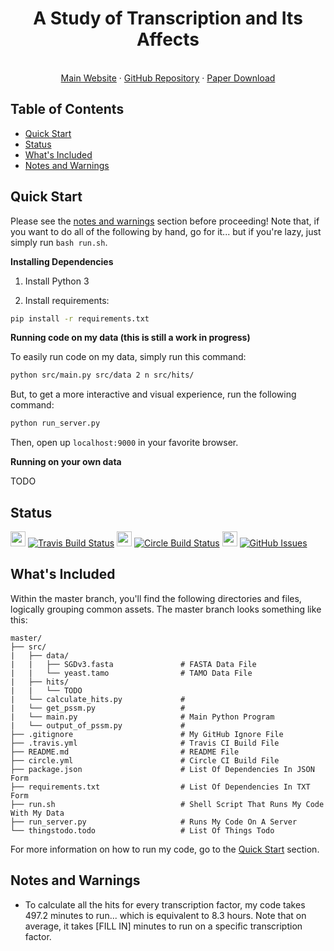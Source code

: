 <p align="center">
<!--   <a href="">
    <img src="research_project_logo.svg" alt="" width=72 height=72>
  </a> -->

  <h1 align="center">A Study of Transcription and Its Affects</h1>

  <p align="center">
<!--     Research project investigating hits calculated from yeast chromosomes and PSSMs and their correlations to each other. Transcription clusters and PSSMs have information about the transcription process, so modeling it can help us understand more about transcription. We hypothesized that the histogram of hits contains a pattern of having a peak around 30. We were able to prove this [INSERT ACCURACY HERE]% of the time. -->
<!--     <br> -->
<!--     <br> -->
    <!-- <a href="https://johnletey.github.io/A-Study-of-Transcription-and-Its-Affects/docs/home/"><strong>Explore the docs »</strong></a> -->
<!--     <br> -->
    <br>
    <a href="https://johnletey.github.io/A-Study-of-Transcription-and-Its-Affects">Main Website</a>
    ·
    <a href="https://github.com/johnletey/A-Study-of-Transcription-and-Its-Affects">GitHub Repository</a>
    ·
    <a href="https://github.com/johnletey/A-Study-of-Transcription-and-Its-Affects/raw/master/paper/main.pdf">Paper Download</a>
  </p>
</p>

## Table of Contents

<!-- - [Overview](#overview) -->
- [Quick Start](#quick-start)
- [Status](#status)
- [What's Included](#whats-included)
- [Notes and Warnings](#notes-and-warnings)

<!-- ## Overview -->

<!-- Transcription is the process of converting DNA into RNA. There are molecules called transcription factors, which, their whole point of existence is to bind to DNA. Transcription factors have a certain sequence they're looking for on the DNA (such as `AAAA`, `ACAC`, etc). Luckily, biologists have mapped out a probability matrix, a PSSM (**P**osition **S**pecific **S**coring **M**atrix), which when you plug in a string, of a certain length, from the DNA, it outputs a probability of the transcription factor binding to that string you plugged in. From the DNA (represented in chromosomes) and each transcription factor's unique PSSMs, you can calculate strong and weak hits. -->

<!-- CONTINUE WRITING OVERVIEW -->

## Quick Start

Please see the [notes and warnings](#notes-and-warnings) section before proceeding! Note that, if you want to do all of the following by hand, go for it... but if you're lazy, just simply run `bash run.sh`.

**Installing Dependencies**

1. Install Python 3

2. Install requirements:

```sh
pip install -r requirements.txt
```

**Running code on my data (this is still a work in progress)**

To easily run code on my data, simply run this command:

```sh
python src/main.py src/data 2 n src/hits/
```

But, to get a more interactive and visual experience, run the following command:

```sh
python run_server.py
```

Then, open up `localhost:9000` in your favorite browser.

**Running on your own data**

TODO

## Status

<img src="https://cdn.travis-ci.org/images/favicon-c566132d45ab1a9bcae64d8d90e4378a.svg" width=24 height=24/> [![Travis Build Status][travis-image]][travis-url] <img src="https://circleci.com/favicon.ico" width=24 height=24/> [![Circle Build Status][circle-image]][circle-url] <img src="https://assets-cdn.github.com/favicon.ico" width=24 height=24/> [![GitHub Issues][issues-image]][issues-url]

<!-- [![Binder](https://mybinder.org/badge.svg)](https://mybinder.org/v2/gh/johnletey/A-Study-of-Transcription-and-Its-Affects-Demo/master) -->

<!-- <img src="https://ci.appveyor.com/favicon.ico" width=24 height=24/> [![Appveyor Build Status][appveyor-image]][appveyor-url] -->

<!-- [![Coded by John Letey][coded-by-image]][coded-by-url] -->

## What's Included

Within the master branch, you'll find the following directories and files, logically grouping common assets. The master branch looks something like this:

```
master/
├── src/
|   ├── data/
|   |   ├── SGDv3.fasta               # FASTA Data File
|   |   └── yeast.tamo                # TAMO Data File
|   ├── hits/
|   |   └── TODO
|   └── calculate_hits.py             #
|   └── get_pssm.py                   #
|   └── main.py                       # Main Python Program
|   └── output_of_pssm.py             #
├── .gitignore                        # My GitHub Ignore File
├── .travis.yml                       # Travis CI Build File
├── README.md                         # README File
├── circle.yml                        # Circle CI Build File
├── package.json                      # List Of Dependencies In JSON Form
├── requirements.txt                  # List Of Dependencies In TXT Form
├── run.sh                            # Shell Script That Runs My Code With My Data
├── run_server.py                     # Runs My Code On A Server
└── thingstodo.todo                   # List Of Things Todo
```

For more information on how to run my code, go to the [Quick Start](#quick-start) section.

## Notes and Warnings

* To calculate all the hits for every transcription factor, my code takes 497.2 minutes to run... which is equivalent to 8.3 hours. Note that on average, it takes [FILL IN] minutes to run on a specific transcription factor.

<!-- begin Badges -->

[travis-url]: https://travis-ci.org/johnletey/A-Study-of-Transcription-and-Its-Affects
[travis-image]: https://img.shields.io/travis/johnletey/A-Study-of-Transcription-and-Its-Affects/master.svg?style=flat-square

<!-- [appveyor-url]: https://ci.appveyor.com/project/johnletey/A-Study-of-Transcription-and-Its-Affects
[appveyor-image]: https://ci.appveyor.com/api/projects/status/?svg=true?style=flat-square -->

[circle-url]: https://circleci.com/gh/johnletey/A-Study-of-Transcription-and-Its-Affects
[circle-image]: https://img.shields.io/circleci/project/github/johnletey/A-Study-of-Transcription-and-Its-Affects/master.svg?style=flat-square

[issues-url]: https://github.com/johnletey/A-Study-of-Transcription-and-Its-Affects/issues
[issues-image]: https://img.shields.io/github/issues/johnletey/A-Study-of-Transcription-and-Its-Affects.svg?style=flat-square

<!-- [coded-by-url]: https://github.com/johnletey
[coded-by-image]: https://img.shields.io/badge/%3C%2F%3E%20by-John%20Letey-3085d6.svg?style=flat-square -->

<!-- end Badges -->
